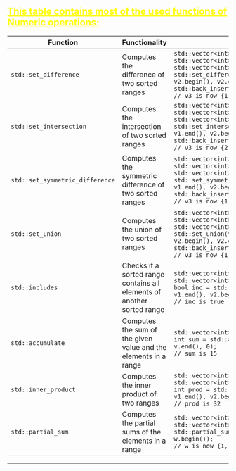 ## <font color="yellow"><u>This table contains most of the used functions of Numeric operations:</u></f>

|Function|Functionality|Example|
|---|---|---|
|`std::set_difference`|Computes the difference of two sorted ranges|`std::vector<int> v1 = {1, 2, 3, 4, 5};`<br>`std::vector<int> v2 = {2, 4, 6};`<br>`std::vector<int> v3;`<br>`std::set_difference(v1.begin(), v1.end(), v2.begin(), v2.end(), std::back_inserter(v3));`<br>`// v3 is now {1, 3, 5}`|
|`std::set_intersection`|Computes the intersection of two sorted ranges|`std::vector<int> v1 = {1, 2, 3, 4, 5};`<br>`std::vector<int> v2 = {2, 4, 6};`<br>`std::vector<int> v3;`<br>`std::set_intersection(v1.begin(), v1.end(), v2.begin(), v2.end(), std::back_inserter(v3));`<br>`// v3 is now {2, 4}`|
|`std::set_symmetric_difference`|Computes the symmetric difference of two sorted ranges|`std::vector<int> v1 = {1, 2, 3, 4, 5};`<br>`std::vector<int> v2 = {2, 4, 6};`<br>`std::vector<int> v3;`<br>`std::set_symmetric_difference(v1.begin(), v1.end(), v2.begin(), v2.end(), std::back_inserter(v3));`<br>`// v3 is now {1, 3, 5, 6}`|
|`std::set_union`|Computes the union of two sorted ranges|`std::vector<int> v1 = {1, 2, 3, 4, 5};`<br>`std::vector<int> v2 = {2, 4, 6};`<br>`std::vector<int> v3;`<br>`std::set_union(v1.begin(), v1.end(), v2.begin(), v2.end(), std::back_inserter(v3));`<br>`// v3 is now {1, 2, 3, 4, 5, 6}`|
|`std::includes`|Checks if a sorted range contains all elements of another sorted range|`std::vector<int> v1 = {1, 2, 3, 4, 5};`<br>`std::vector<int> v2 = {2, 4};`<br>`bool inc = std::includes(v1.begin(), v1.end(), v2.begin(), v2.end());`<br>`// inc is true`|
|`std::accumulate`|Computes the sum of the given value and the elements in a range|`std::vector<int> v = {1, 2, 3, 4, 5};`<br>`int sum = std::accumulate(v.begin(), v.end(), 0);`<br>`// sum is 15`|
|`std::inner_product`|Computes the inner product of two ranges|`std::vector<int> v1 = {1, 2, 3};`<br>`std::vector<int> v2 = {4, 5, 6};`<br>`int prod = std::inner_product(v1.begin(), v1.end(), v2.begin(), 0);`<br>`// prod is 32`|
|`std::partial_sum`|Computes the partial sums of the elements in a range|`std::vector<int> v = {1, 2, 3, 4, 5};`<br>`std::vector<int> w(5);`<br>`std::partial_sum(v.begin(), v.end(), w.begin());`<br>`// w is now {1, 3, 6, 10, 15}`|

---


